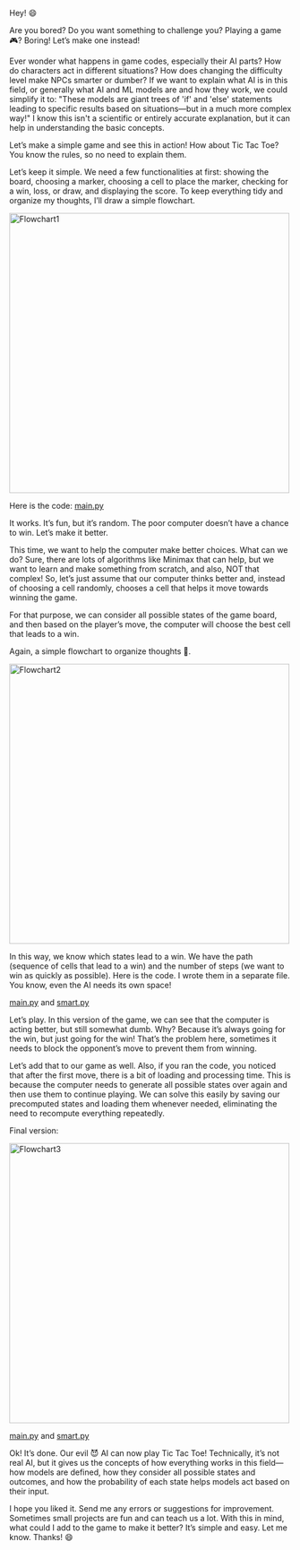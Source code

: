 Hey! :smile:

Are you bored? Do you want something to challenge you? Playing a game :video_game:? Boring! Let’s make one instead!

Ever wonder what happens in game codes, especially their AI parts? How do characters act in different situations? How does changing the difficulty level make NPCs smarter or dumber? If we want to explain what AI is in this field, or generally what AI and ML models are and how they work, we could simplify it to: "These models are giant trees of 'if' and 'else' statements leading to specific results based on situations—but in a much more complex way!" I know this isn't a scientific or entirely accurate explanation, but it can help in understanding the basic concepts.

Let’s make a simple game and see this in action! How about Tic Tac Toe? You know the rules, so no need to explain them.

Let’s keep it simple. We need a few functionalities at first: showing the board, choosing a marker, choosing a cell to place the marker, checking for a win, loss, or draw, and displaying the score. To keep everything tidy and organize my thoughts, I’ll draw a simple flowchart.

<img src="https://github.com/user-attachments/assets/7587de5c-cda8-4903-8029-4a8cc31194e1" alt="Flowchart1" width="500" />

Here is the code: [main.py](old/V1/main.py)

It works. It’s fun, but it’s random. The poor computer doesn’t have a chance to win. Let’s make it better.

This time, we want to help the computer make better choices. What can we do? Sure, there are lots of algorithms like Minimax that can help, but we want to learn and make something from scratch, and also, NOT that complex! So, let’s just assume that our computer thinks better and, instead of choosing a cell randomly, chooses a cell that helps it move towards winning the game.

For that purpose, we can consider all possible states of the game board, and then based on the player’s move, the computer will choose the best cell that leads to a win.

Again, a simple flowchart to organize thoughts :brain:.


<img src="https://github.com/user-attachments/assets/cd535c94-9029-46d8-8ac1-ebc243064051" alt="Flowchart2" width="500" />


In this way, we know which states lead to a win. We have the path (sequence of cells that lead to a win) and the number of steps (we want to win as quickly as possible). Here is the code. I wrote them in a separate file. You know, even the AI needs its own space!

[main.py](old/V2/main.py) and [smart.py](old/V2/smart.py)

Let’s play. In this version of the game, we can see that the computer is acting better, but still somewhat dumb. Why? Because it’s always going for the win, but just going for the win! That’s the problem here, sometimes it needs to block the opponent’s move to prevent them from winning.

Let’s add that to our game as well. Also, if you ran the code, you noticed that after the first move, there is a bit of loading and processing time. This is because the computer needs to generate all possible states over again and then use them to continue playing. We can solve this easily by saving our precomputed states and loading them whenever needed, eliminating the need to recompute everything repeatedly.

Final version: 


<img src="https://github.com/user-attachments/assets/344358f6-4ed8-4b1a-838f-651901ceebe9" alt="Flowchart3" width="500" />

[main.py](main.py) and [smart.py](smart.py)

Ok! It’s done. Our evil :smiling_imp: AI can now play Tic Tac Toe! Technically, it’s not real AI, but it gives us the concepts of how everything works in this field—how models are defined, how they consider all possible states and outcomes, and how the probability of each state helps models act based on their input.

I hope you liked it. Send me any errors or suggestions for improvement. Sometimes small projects are fun and can teach us a lot. With this in mind, what could I add to the game to make it better? It’s simple and easy. Let me know. Thanks! :smile:
